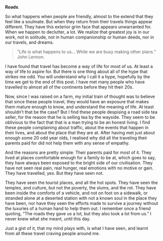 **Roads**.

So what happens when people are friendly, almost to the extend that they feel like a soulmate. But when they return from their travels things appear different. They have this exterior grim face that appears unwarranted for. When we happen to declutter, a lot. We realize that greatest joy is in our work, not in solitude, not in human companionship or human deeds, nor in our travels, and dreams.

> “Life is what happens to us… While we are busy making other plans.”
> John Lennon.

I have found that travel has become a way of life for most of us. At least a way of life to aspire for. But there is one thing about all of the hype that strikes me odd. You will understand why I call it a hype, hopefully by the time we get to the end of this post. I have met many people who have travelled to almost all of the continents before they hit their 20s.

Now, since I was raised on a farm, my initial train of thought was to believe that since these people travel, they would have an exposure that makes them mature enough to know, and understand the meaning of life. At least shouldn’t that be the case? But I find these people despising a road side tea seller, for the reason that he is selling tea by the wayside. They seem to be oblivious to the fact that that is a man trying to be an honest living. I find these people complaining about traffic, about the events that happen in their lives, and about the place that they are at. After having met just about enough some 20 odd year olds, I realised why did all the traveling their parents paid for did not help them with any sense of empathy.

And the reasons are pretty simple: Their parents paid for most of it. They lived at places comfortable enough for a family to be at, which goes to say, they have always been exposed to the bright side of our civilisation. They have not seen real pain, real hunger, real emotions with no motive or gain. They have travelled, yes. But they have seen not.

They have seen the tourist places, and all the hot spots. They have seen the temples, and culture, but not the poverty, the slums, and the rot. They have been inside the comforts of a vehicle, and not on foot on a sidewalk, or stranded alone at a deserted station with not a known soul in the place they have been, nor have they seen the efforts made to survive a journey without the luxuries of a human hand to help them out. I remember once a friend quoting, “The roads they gave us a lot, but they also took a lot from us.” I never knew what she meant, until this day.

Just a gist of it, that my mind plays with, is what I have seen, and learnt from all these travel craving people around me.
